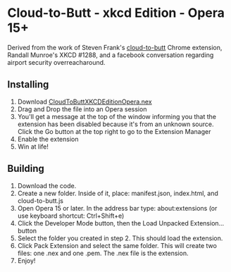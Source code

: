 # Cloud-to-Butt - xkcd Edition - Opera 15+

Derived from the work of Steven Frank's [cloud-to-butt](https://github.com/panicsteve/cloud-to-butt) Chrome extension, Randall Munroe's XKCD #1288, and a facebook conversation regarding airport security overreacharound.


## Installing

1. Download [CloudToButtXKCDEditionOpera.nex](https://github.com/woodsj/cloud-to-butt-xkcd-opera15/releases/download/3.14159/cloud-to-butt-xkcd-edition-opera15.nex)
2. Drag and Drop the file into an Opera session
3. You'll get a message at the top of the window informing you that the extension has been disabled because it's from an unknown source. Click the Go button at the top right to go to the Extension Manager
4. Enable the extension
5. Win at life!


## Building

1. Download the code.
2. Create a new folder. Inside of it, place: manifest.json, index.html, and cloud-to-butt.js
3. Open Opera 15 or later. In the address bar type: about:extensions (or use keyboard shortcut: Ctrl+Shift+e)
4. Click the Developer Mode button, then the Load Unpacked Extension... button
5. Select the folder you created in step 2. This should load the extension.
6. Click Pack Extension and select the same folder. This will create two files: one .nex and one .pem. The .nex file is the extension.
7. Enjoy!

